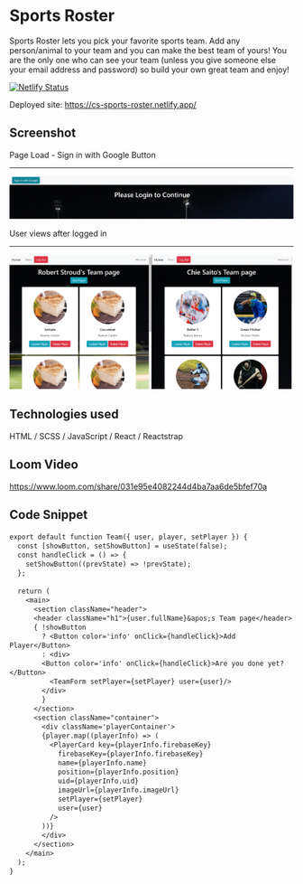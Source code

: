 # Sports Roster

Sports Roster lets you pick your favorite sports team. Add any person/animal to your team and you can make the best team of yours!
You are the only one who can see your team (unless you give someone else your email address and password) so build your own great team and enjoy! 

[![Netlify Status](https://api.netlify.com/api/v1/badges/99ee2be4-5b38-4656-a080-c0b9a87edd5d/deploy-status)](https://app.netlify.com/sites/compassionate-curran-e86617/deploys)

Deployed site:
https://cs-sports-roster.netlify.app/


## Screenshot

Page Load - Sign in with Google Button
***
<img src='./src/assets/sportsroster.png' width='800px'>

User views after logged in
***
<img src='./src/assets/side.png' width='800px'>

## Technologies used
HTML / SCSS / JavaScript / React / Reactstrap

## Loom Video
https://www.loom.com/share/031e95e4082244d4ba7aa6de5bfef70a

## Code Snippet
```
export default function Team({ user, player, setPlayer }) {
  const [showButton, setShowButton] = useState(false);
  const handleClick = () => {
    setShowButton((prevState) => !prevState);
  };

  return (
    <main>
      <section className="header">
      <header className="h1">{user.fullName}&apos;s Team page</header>
      { !showButton
        ? <Button color='info' onClick={handleClick}>Add Player</Button>
        : <div>
        <Button color='info' onClick={handleClick}>Are you done yet?</Button>
          <TeamForm setPlayer={setPlayer} user={user}/>
        </div>
        }
      </section>
      <section className="container">
        <div className='playerContainer'>
        {player.map((playerInfo) => (
          <PlayerCard key={playerInfo.firebaseKey}
            firebaseKey={playerInfo.firebaseKey}
            name={playerInfo.name}
            position={playerInfo.position}
            uid={playerInfo.uid}
            imageUrl={playerInfo.imageUrl}
            setPlayer={setPlayer}
            user={user}
          />
        ))}
        </div>
      </section>
    </main>
  );
}
```
